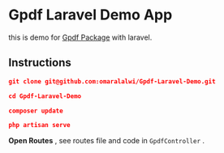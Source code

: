 # Gpdf Laravel Demo App

this is demo for [Gpdf Package](https://github.com/omaralalwi/Gpdf) with laravel.


## Instructions

```json
git clone git@github.com:omaralalwi/Gpdf-Laravel-Demo.git
```

```json
cd Gpdf-Laravel-Demo
```

```json
composer update
```

```json
php artisan serve
```
**Open Routes** , see routes file and code in `GpdfController` .



